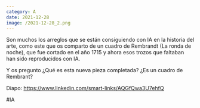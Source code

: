 ```yaml
--- 
category: A 
date: 2021-12-28 
image: /2021-12-28_2.png 
--- 
```


Son muchos los arreglos que se están consiguiendo con IA en la historia del arte, como este que os comparto de un cuadro de Rembrandt (La ronda de noche), que fue cortado en el año 1715 y ahora esos trozos que faltaban han sido reproducidos con IA. 

Y os pregunto ¿Qué es esta nueva pieza completada? ¿Es un cuadro de Rembrant?

Diapo: https://www.linkedin.com/smart-links/AQGfQwa3U7ehfQ

#IA